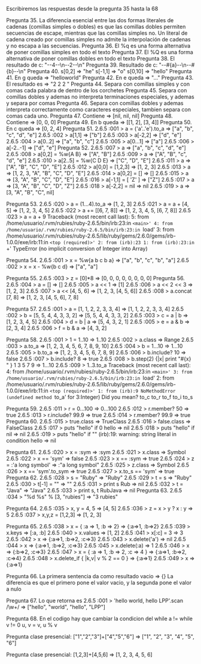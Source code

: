 Escribiremos las respuestas desde la pregunta 35 hasta la 68

Pregunta 35. La diferencia esencial entre las dos formas literales de cadenas (comillas simples o dobles) es que las comillas dobles permiten secuencias de escape, mientras que las comillas simples no.
Un literal de cadena creado por comillas simples no admite la interpolación de cadenas y no escapa a las secuencias.
Pregunta 36. El %q es una forma alternativa de poner comillas simples en todo el texto
Pregunta 37. El %Q es una forma alternativa de poner comillas dobles en todo el texto
Pregunta 38. El resultado de c: "--4--\n--2--\n"
Pregunta 39. Resultado de c:  "--\#{a}--\n--\#{b}--\n"
Pregunta 40. s[0,2] => "he"    s[-1,1] => "o"   s[0,10] => "hello"
Pregunta 41. En g queda => "helloworld"
Pregunta 42. En e queda => "..."
Pregunta 43. El resultado es => "2 2 2 " 
Pregunta 44. Separa con comillas simples y con comas cada palabra de dentro de los corchetes
Pregunta 45. Separa con comillas dobles y ademas no interpreta terminaciones especiales, y ademas y separa por comas
Pregunta 46. Separa con comillas dobles y ademas interpreta correctamente como caracteres especiales, tambien separa con comas cada uno.
Pregunta 47. Contiene => [nil, nil, nil]
Pregunta 48. Contiene => [0, 0, 0] 
Pregunta 49. En b queda => [[1, 2], [3, 4]] 
Pregunta 50. En c queda  => [0, 2, 4] 
Pregunta 51. 2.6.5 :001 > a = ('a'..'e').to_a
			 => ["a", "b", "c", "d", "e"] 
			2.6.5 :002 > a[1,1]
			 => ["b"] 
			2.6.5 :003 > a[-2,2]
			 => ["d", "e"] 
			2.6.5 :004 > a[0..2]
			 => ["a", "b", "c"] 
			2.6.5 :005 > a[0...1]
			 => ["a"] 
			2.6.5 :006 > a[-2..-1]
			 => ["d", "e"] 
Pregunta 52.
			2.6.5 :007 > a
			=> ["a", "b", "c", "d", "e"] 
			2.6.5 :008 > a[0,2] = %w{A B}
			=> ["A", "B"] 
			2.6.5 :009 > a
			=> ["A", "B", "c", "d", "e"] 
			2.6.5 :010 > a[2..5] = %w{C D E}
			=> ["C", "D", "E"] 
			2.6.5 :011 > a
			=> ["A", "B", "C", "D", "E"] 
			2.6.5 :012 > a[0,0] = [1,2,3]
			=> [1, 2, 3] 
			2.6.5 :013 > a
			=> [1, 2, 3, "A", "B", "C", "D", "E"] 
			2.6.5 :014 > a[0,2] = []
			=> [] 
			2.6.5 :015 > a
			=> [3, "A", "B", "C", "D", "E"] 
			2.6.5 :016 > a[-1,1] = [ 'Z' ]
			=> ["Z"] 
			2.6.5 :017 > a
			=> [3, "A", "B", "C", "D", "Z"] 
			2.6.5 :018 > a[-2,2] = nil
			=> nil 
			2.6.5 :019 > a
			=> [3, "A", "B", "C", nil] 
 
Pregunta 53. 
			2.6.5 :020 > a = (1...4).to_a
			 => [1, 2, 3] 
			2.6.5 :021 > a = a + [4, 5]
			 => [1, 2, 3, 4, 5] 
			2.6.5 :022 > a += [[6, 7, 8]]
			 => [1, 2, 3, 4, 5, [6, 7, 8]] 
			2.6.5 :023 > a = a + 9
			Traceback (most recent call last):
			        5: from /home/usuario/.rvm/rubies/ruby-2.6.5/bin/irb:23:in `<main>'
			        4: from /home/usuario/.rvm/rubies/ruby-2.6.5/bin/irb:23:in `load'
			        3: from /home/usuario/.rvm/rubies/ruby-2.6.5/lib/ruby/gems/2.6.0/gems/irb-1.0.0/exe/irb:11:in `<top (required)>'
			        2: from (irb):23
			        1: from (irb):23:in `+'
			TypeError (no implicit conversion of Integer into Array)

Pregunta 54. 
			2.6.5 :001 > x = %w{a b c b a}
			 => ["a", "b", "c", "b", "a"] 
			2.6.5 :002 > x = x - %w{b c d}
			 => ["a", "a"] 

Pregunta 55. 
			2.6.5 :003 > z = [0]*8
			 => [0, 0, 0, 0, 0, 0, 0, 0] 
Pregunta 56. 
			2.6.5 :004 > a = []
			 => [] 
			2.6.5 :005 > a << 1
			 => [1] 
			2.6.5 :006 > a << 2 << 3
			 => [1, 2, 3] 
			2.6.5 :007 > a << [4, 5, 6]
			 => [1, 2, 3, [4, 5, 6]] 
			2.6.5 :008 > a.concat [7, 8]
			 => [1, 2, 3, [4, 5, 6], 7, 8] 

Pregunta 57. 
			2.6.5 :001 > a = [1, 1, 2, 2, 3, 3, 4]
			 => [1, 1, 2, 2, 3, 3, 4] 
			2.6.5 :002 > b = [5, 5, 4, 4, 3, 3, 2]
			 => [5, 5, 4, 4, 3, 3, 2] 
			2.6.5 :003 > c = a | b
			 => [1, 2, 3, 4, 5] 
			2.6.5 :004 > d = b | a
			 => [5, 4, 3, 2, 1] 
			2.6.5 :005 > e = a & b
			 => [2, 3, 4] 
			2.6.5 :006 > f = b & a
			 => [4, 3, 2] 

Pregunta 58.
			2.6.5 :001 > 1 = 1..10
			 => 1..10 
			2.6.5 :002 > a.class
			 => Range 
			2.6.5 :003 > a.to_a
			 => [1, 2, 3, 4, 5, 6, 7, 8, 9, 10] 
			2.6.5 :004 > b = 1...10
			 => 1...10 
			2.6.5 :005 > b.to_a
			 => [1, 2, 3, 4, 5, 6, 7, 8, 9] 
			2.6.5 :006 > b.include? 10
			 => false 
			2.6.5 :007 > b.include? 8
			 => true 
			2.6.5 :008 > b.step(2) {|x| print "#{x} " }
			1 3 5 7 9  => 1...10 
			2.6.5 :009 > 1..3.to_a
			Traceback (most recent call last):
			        4: from /home/usuario/.rvm/rubies/ruby-2.6.5/bin/irb:23:in `<main>'
			        3: from /home/usuario/.rvm/rubies/ruby-2.6.5/bin/irb:23:in `load'
			        2: from /home/usuario/.rvm/rubies/ruby-2.6.5/lib/ruby/gems/2.6.0/gems/irb-1.0.0/exe/irb:11:in `<top (required)>'
			        1: from (irb):9
			NoMethodError (undefined method `to_a' for 3:Integer)
			Did you mean?  to_c
			               to_r
			               to_f
			               to_i
			               to_s

Pregunta 59.
			2.6.5 :011 > r = 0...100
			 => 0...100 
			2.6.5 :012 > r.member? 50
			 => true 
			2.6.5 :013 > r.include? 99.9 
			 => true 
			2.6.5 :014 > r.member? 99.9
			 => true 
Pregunta 60.
			2.6.5 :015 > true.class
			 => TrueClass 
			2.6.5 :016 > false.class
			 => FalseClass 
			2.6.5 :017 > puts "hello" if 0
			hello
			 => nil 
			2.6.5 :018 > puts "hello" if nil
			 => nil 
			2.6.5 :019 > puts "hello" if ""
			(irb):19: warning: string literal in condition
			hello
			 => nil 

Pregunta 61.
			2.6.5 :020 > x = :sym
			 => :sym 
			2.6.5 :021 > x.class
			 => Symbol 
			2.6.5 :022 > x == 'sym'
			 => false 
			2.6.5 :023 > x == :sym
			 => true 
			2.6.5 :024 > z = :'a long symbol'
			 => :"a long symbol" 
			2.6.5 :025 > z.class
			 => Symbol 
			2.6.5 :026 > x == 'sym'.to_sym
			 => true 
			2.6.5 :027 > x.to_s == 'sym'
			 => true 
Pregunta 62.
			2.6.5 :028 > s = "Ruby"
			 => "Ruby" 
			2.6.5 :029 > t = s
			 => "Ruby" 
			2.6.5 :030 > t[-1] = ""
			 => "" 
			2.6.5 :031 > print s
			Rub => nil 
			2.6.5 :032 > t = "Java"
			 => "Java" 
			2.6.5 :033 > print s, t
			RubJava => nil 
Pregunta 63.
			2.6.5 :034 > "%d %s" % [3, "rubies"]
			 => "3 rubies"

Pregunta 64.
			2.6.5 :035 > x, y = 4, 5
			 => [4, 5] 
			2.6.5 :036 > z = x > y ? x : y
			 => 5 
			2.6.5 :037 > x,y,z = [1,2,3]
			 => [1, 2, 3] 


Pregunta 65.
			2.6.5 :038 > x = { :a => 1, :b => 2}
			 => {:a=>1, :b=>2} 
			2.6.5 :039 > x.keys
			 => [:a, :b] 
			2.6.5 :040 > x.values
			 => [1, 2] 
			2.6.5 :041 > x[:c] = 3
			 => 3 
			2.6.5 :042 > x
			 => {:a=>1, :b=>2, :c=>3} 
			2.6.5 :043 > x.delete('a')
			 => nil 
			2.6.5 :044 > x
			 => {:a=>1, :b=>2, :c=>3} 
			2.6.5 :045 > x.delete(:a)
			 => 1 
			2.6.5 :046 > x
			 => {:b=>2, :c=>3} 
			2.6.5 :047 > x = { :a => 1, :b => 2, :c => 4 }
			 => {:a=>1, :b=>2, :c=>4} 
			2.6.5 :048 > x.delete_if { |k,v| v % 2 == 0 }
			 => {:a=>1} 
			2.6.5 :049 > x
			 => {:a=>1} 

Pregunta 66. La primera sentencia da como resultado vacio  => {}
La diferencia es que el primero pone el valor vacio, y la segunda pone el valor a nulo

Pregunta 67. Lo que retorna es 
				2.6.5 :001 > 'hello world, hello LPP'.scan /\w+/
				 => ["hello", "world", "hello", "LPP"] 
 

Pregunta 68. En el codigo hay que cambiar la condicion del while a !=
		while v != 0
		    u, v = v, u % v


Pregunta clase presencial: ["1","2","3"]+["4","5","6"]  => ["1", "2", "3", "4", "5", "6"] 



Pregunta clase presencial:  [1,2,3]+[4,5,6]   => [1, 2, 3, 4, 5, 6]
